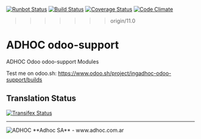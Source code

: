 [![Runbot Status](http://runbot.adhoc.com.ar/runbot/badge/flat/19/11.0.svg)](http://runbot.adhoc.com.ar/runbot/repo/github-com-ingadhoc-odoo-support-19)
[![Build Status](https://travis-ci.org/ingadhoc/odoo-support.svg?branch=11.0)](https://travis-ci.org/ingadhoc/odoo-support)
[![Coverage Status](https://coveralls.io/repos/ingadhoc/odoo-support/badge.png?branch=11.0)](https://coveralls.io/r/ingadhoc/odoo-support?branch=11.0)
[![Code Climate](https://codeclimate.com/github/ingadhoc/odoo-support/badges/gpa.svg)](https://codeclimate.com/github/ingadhoc/odoo-support)
>>>>>>> origin/11.0

# ADHOC odoo-support

ADHOC Odoo odoo-support Modules

Test me on odoo.sh: https://www.odoo.sh/project/ingadhoc-odoo-support/builds

[//]: # (addons)
[//]: # (end addons)

Translation Status
------------------
[![Transifex Status](https://www.transifex.com/projects/p/ingadhoc-odoo-support-11-0/chart/image_png)](https://www.transifex.com/projects/p/ingadhoc-odoo-support-11-0)

----

<img alt="ADHOC" src="http://fotos.subefotos.com/83fed853c1e15a8023b86b2b22d6145bo.png" />
**Adhoc SA** - www.adhoc.com.ar
